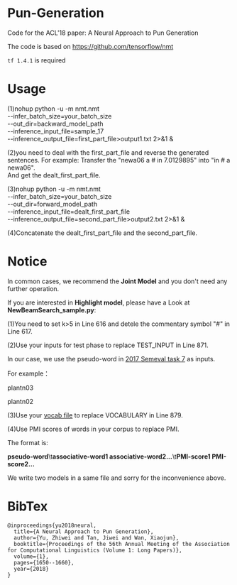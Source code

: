 # Pun-Generation
Code for the ACL'18 paper: A Neural Approach to Pun Generation

The code is based on 
https://github.com/tensorflow/nmt

`tf 1.4.1` is required
# Usage

(1)nohup python -u -m nmt.nmt \
    --infer_batch_size=your_batch_size \
    --out_dir=backward_model_path \
    --inference_input_file=sample_17\
    --inference_output_file=first_part_file>output1.txt 2>&1 &
   
   
(2)you need to deal with the first_part_file and reverse the generated sentences. 
For example: Transfer the "newa06 a # in  7.0129895" into "in # a newa06".  
And get the dealt_first_part_file.


(3)nohup python -u -m nmt.nmt \
    --infer_batch_size=your_batch_size \
    --out_dir=forward_model_path \
    --inference_input_file=dealt_first_part_file \
    --inference_output_file=second_part_file>output2.txt 2>&1 &
    
(4)Concatenate the dealt_first_part_file and the second_part_file.

# Notice
In common cases, we recommend the **Joint Model** and you don't need any further operation.

If you are interested in **Highlight model**, please have a Look at **NewBeamSearch_sample.py**: 

(1)You need to set k>5 in Line 616 and detele the commentary symbol "#" in Line 617.

(2)Use your inputs for test phase to replace TEST_INPUT in Line 871.

In our case, we use the pseudo-word in [2017 Semeval task 7](http://alt.qcri.org/semeval2017/task7/) as inputs.

For example：

plantn03

plantn02

(3)Use your [vocab file](https://github.com/tensorflow/nmt/blob/master/nmt/testdata/test_infer_vocab.src) to replace VOCABULARY in Line 879.

(4)Use PMI scores of words in your corpus to replace PMI.

The format is:

**pseudo-word**\t**associative-word1 associative-word2...**\t**PMI-score1 PMI-score2...**  

We write two models in a same file and sorry for the inconvenience above.

 

# BibTex
    @inproceedings{yu2018neural,
      title={A Neural Approach to Pun Generation},
      author={Yu, Zhiwei and Tan, Jiwei and Wan, Xiaojun},
      booktitle={Proceedings of the 56th Annual Meeting of the Association for Computational Linguistics (Volume 1: Long Papers)},
      volume={1},
      pages={1650--1660},
      year={2018}
    }
